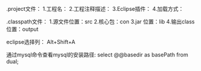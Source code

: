 
.project文件：
   1.工程名：<name></name>
   2.工程注释描述：<comment></comment>
   3.Eclipse插件：<natures></natures>
   4.加载方式：<buildSpec></buildSpec>
   
.classpath文件：
   1.源文件位置：src
   2.核心包：con
   3.jar 位置：lib
   4.输出class位置：output
    
eclipse选择列：
	Alt+Shift+A
	
通过mysql命令查看mysql的安装路径:
	select @@basedir as basePath from dual;


	